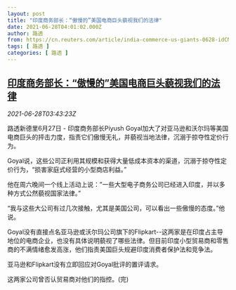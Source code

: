 ```yaml
---
layout: post
title: "印度商务部长：“傲慢的”美国电商巨头藐视我们的法律"
date: 2021-06-28T04:01:02.000Z
author: 路透
from: https://cn.reuters.com/article/india-commerce-us-giants-0628-idCNKCS2E407E
tags: [ 路透 ]
categories: [ 路透 ]
---
```

<!--1624852862000-->
[印度商务部长：“傲慢的”美国电商巨头藐视我们的法律](https://cn.reuters.com/article/india-commerce-us-giants-0628-idCNKCS2E407E)
------

<div>
<div><i>2021-06-28T03:43:23Z</i></div><p>路透新德里6月27日 - 印度商务部长Piyush Goyal加大了对亚马逊和沃尔玛等美国电商巨头的抨击力度，指责它们傲慢无礼，并藐视当地法律，沉溺于掠夺性定价行为。</p><p>Goyal说，这些公司正利用其规模和获得大量低成本资本的渠道，沉溺于掠夺性定价行为，“损害家庭式经营的小型商店利益。”</p><p>他在周六晚间一个线上活动上说：”一些大型电子商务公司已经进入印度，并以多种方式公然藐视国家法律。”</p><p>“我与这些大公司有过几次接触，尤其是美国公司，可以看出一些傲慢的态度。”他说。</p><p>Goyal没有直接点名亚马逊或沃尔玛公司旗下的Flipkart--这两家是在印度占主导地位的电商企业，也没有具体说明藐视了哪些法律。但目前印度小型贸易商和零售商的不满情绪愈发高涨，他们指责美国巨头规避印度消费者保护法和竞争法。</p><p>亚马逊和Flipkart没有立即回应对Goyal批评的置评请求。</p><p>这两家公司曾否认贸易商对他们的指控。(完)</p>
</div>

